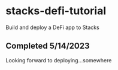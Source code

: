 # stacks-defi-tutorial
Build and deploy a DeFi app to Stacks

## Completed 5/14/2023

Looking forward to deploying...somewhere
